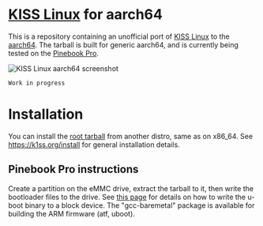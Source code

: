 # [KISS Linux](https://k1ss.org/) for aarch64

This is a repository containing an unofficial port of [KISS Linux](https://k1ss.org/) to the [aarch64](https://en.wikipedia.org/wiki/ARM_architecture#AArch64).  The tarball is built for generic aarch64, and is currently being tested on the [Pinebook Pro](https://www.pine64.org/pinebook-pro/).

![KISS Linux aarch64 screenshot](https://raw.githubusercontent.com/jedavies-dev/kiss-aarch64/master/screenshot3.png "KISS Linux aarch64")

```Work in progress```

# Installation
You can install the [root tarball](https://github.com/jedavies-dev/kiss-aarch64/releases/download/0.1.6/kiss-chroot-aarch64.tar.xz) from another distro, same as on x86_64.  See https://k1ss.org/install for general installation details.

## Pinebook Pro instructions
Create a partition on the eMMC drive, extract the tarball to it, then write the bootloader files to the drive.  See [this page](https://stikonas.eu/wordpress/2019/09/15/blobless-boot-with-rockpro64/) for details on how to write the u-boot binary to a block device.  The "gcc-baremetal" package is available for building the ARM firmware (atf, uboot).
